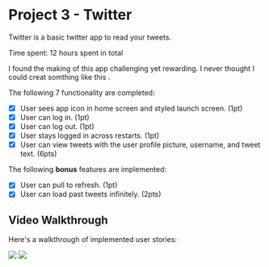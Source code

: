 # Project 3 - Twitter

Twitter is a basic twitter app to read your tweets.

Time spent: 12 hours spent in total

I found the making of this app challenging yet rewarding. I never thought I could creat somthing like this .

The following 7 functionality are completed:

- [x] User sees app icon in home screen and styled launch screen. (1pt)
- [x] User can log in. (1pt)
- [x] User can log out. (1pt)
- [x] User stays logged in across restarts. (1pt)
- [x] User can view tweets with the user profile picture, username, and tweet text. (6pts)

The following **bonus** features are implemented:

- [x] User can pull to refresh. (1pt)
- [x] User can load past tweets infinitely. (2pts)

## Video Walkthrough

Here's a walkthrough of implemented user stories:


![](https://i.imgur.com/9JXRFxv.gif)                              ![](https://i.imgur.com/iInOga7.gif)





